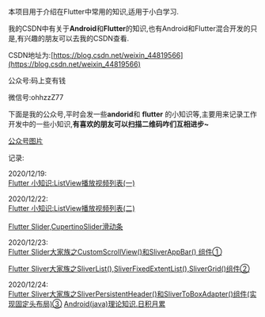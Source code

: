
本项目用于介绍在Flutter中常用的知识,适用于小白学习.

我的CSDN中有关于**Android**和**Flutter**的知识,也有Android和Flutter混合开发的只是,有兴趣的朋友可以去我的CSDN查看.

CSDN地址为:[https://blog.csdn.net/weixin_44819566](https://blog.csdn.net/weixin_44819566)

公众号:码上变有钱

微信号:ohhzzZ77

下面是我的公众号,平时会发一些**andorid**和 **flutter** 的小知识等,主要用来记录工作开发中的一些小知识,**有喜欢的朋友可以扫描二维码咋们互相进步~**



[公众号图片](https://img-blog.csdnimg.cn/20201215103115324.jpg?x-oss-process=image/watermark,type_ZmFuZ3poZW5naGVpdGk,shadow_10,text_aHR0cHM6Ly9ibG9nLmNzZG4ubmV0L3dlaXhpbl80NDgxOTU2Ng==,size_16,color_FFFFFF,t_70)


记录:

2020/12/19:<br>
  [Flutter 小知识:ListView播放视频列表(一)](https://blog.csdn.net/weixin_44819566/article/details/111404744)

2020/12/22:<br>
  [Flutter 小知识:ListView播放视频列表(二)](https://blog.csdn.net/weixin_44819566/article/details/111515224)<br><br>
  [Flutter Slider,CupertinoSlider滑动条](https://blog.csdn.net/weixin_44819566/article/details/111543716)

2020/12/23:<br>
[Flutter Slider大家族之CustomScrollView()和SliverAppBar() 组件①](https://blog.csdn.net/weixin_44819566/article/details/111579338)

[Flutter Sliver大家族之SliverList(),SliverFixedExtentList(),SliverGrid()组件②](https://blog.csdn.net/weixin_44819566/article/details/111589641)

2020/12/24:<br>
[Flutter Sliver大家族之SliverPersistentHeader()和SliverToBoxAdapter()组件(实现固定头布局)③](https://github.com/langyangyangzzZ/flutter_trip/blob/master/lib/tests/custom_scroll_widget.dart)
[Android(java)理论知识.日积月累](https://blog.csdn.net/weixin_44819566/article/details/111611189)
 






